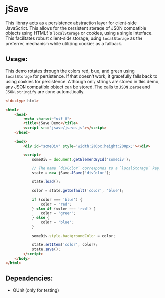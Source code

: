 jSave
======
This library acts as a persistence abstraction layer for client-side
JavaScript. This allows for the persistent storage of JSON compatible objects
using HTML5's `localStorage` or cookies, using a single interface. This
facilitates robust client-side storage, using `localStorage` as the preferred
mechanism while utilizing cookies as a fallback.

## Usage:
This demo rotates through the colors red, blue, and green using `localStorage`
for persistence. If that doesn't work, it gracefully falls back to using
cookies for persistence. Although only strings are stored in this demo, any
JSON compatible object can be stored. The calls to `JSON.parse` and
`JSON.stringify` are done automatically.

```html
<!doctype html>

<html>
    <head>
        <meta charset="utf-8">
        <title>jSave Demo</title>
        <script src="jsave/jsave.js"></script>
    </head>

    <body>
        <div id="someDiv" style='width:200px;height:200px;'></div>

        <script>
            someDiv = document.getElementById('someDiv');

            // The name `divColor` corresponds to a `localStorage` key.
            state = new jSave.JSave('divColor');

            state.load();

            color = state.getDefault('color', 'blue');

            if (color === 'blue') {
                color = 'red';
            } else if (color === 'red') {
                color = 'green';
            } else {
                color = 'blue';
            }

            someDiv.style.backgroundColor = color;

            state.setItem('color', color);
            state.save();
        </script>
    </body>
</html>
```

## Dependencies:
* QUnit (only for testing)
